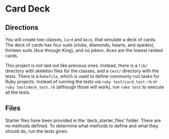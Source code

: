 Card Deck
=========

## Directions

You will create two classes, `Card` and `Deck`, that simulate a deck of cards. The deck of cards has four suits (clubs, diamonds, hearts, and spades), thirteen suits (Ace through King), and no jokers. Aces are the lowest ranked cards.

This project is not laid out like previous ones. Instead, there is a `lib/` directory with skeleton files for the classes, and a `test/` directory with the tests. There is a `Rakefile`, which is used to define commonly-run tasks for Ruby projects. Instead of running the tests via `ruby test/card_test.rb` or `ruby test/deck_test.rb` (although those will work), run `rake test` to execute all the tests.

## Files

Starter files have been provided in the 'deck_starter_files' folder. There are no methods defined. To determine what methods to define and what they should do, run the tests given.
